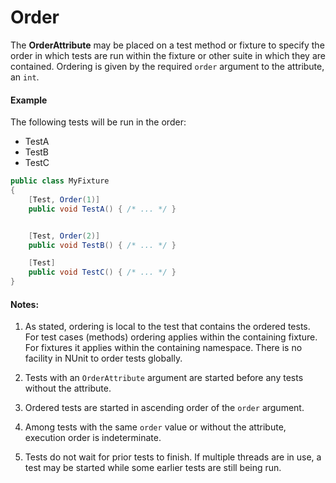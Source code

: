 # Order


The **OrderAttribute** may be placed on a test method or fixture to specify the order in which tests are run within the fixture or other suite in which they are contained. Ordering is given by the required `order` argument to the attribute, an `int`.

#### Example

The following tests will be run in the order:
 * TestA
 * TestB
 * TestC

```csharp
public class MyFixture
{
    [Test, Order(1)]
    public void TestA() { /* ... */ }


    [Test, Order(2)]
    public void TestB() { /* ... */ }

    [Test]
    public void TestC() { /* ... */ }
}
```

#### Notes:

1. As stated, ordering is local to the test that contains the ordered tests. For test cases (methods) ordering applies within the containing fixture. For fixtures it applies within the containing namespace. There is no facility in NUnit to order tests globally.

2. Tests with an `OrderAttribute` argument are started before any tests without the attribute.

3. Ordered tests are started in ascending order of the `order` argument.

4. Among tests with the same `order` value or without the attribute, execution order is indeterminate.

5. Tests do not wait for prior tests to finish. If multiple threads are in use, a test may be started while some earlier tests are still being run.
